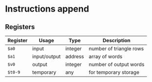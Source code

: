 # Instructions append

## Registers

| Register | Usage        | Type    | Description             |
| -------- | ------------ | ------- | ----------------------- |
| `$a0`    | input        | integer | number of triangle rows |
| `$a1`    | input/output | address | array of words          |
| `$v0`    | output       | integer | number of output words  |
| `$t0-9`  | temporary    | any     | for temporary storage   |
